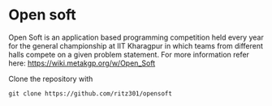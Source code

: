 # Open soft
Open Soft is an application based programming competition held every year for the general championship at IIT Kharagpur in which teams from different halls compete on a given problem statement. For more information refer here: https://wiki.metakgp.org/w/Open_Soft

Clone the repository with

```
git clone https://github.com/ritz301/opensoft
```
